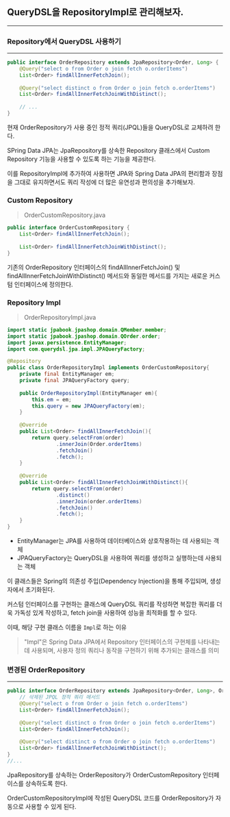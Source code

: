 ## QueryDSL을 RepositoryImpl로 관리해보자.
***
### Repository에서 QueryDSL 사용하기
***
```java
public interface OrderRepository extends JpaRepository<Order, Long> {
    @Query("select o from Order o join fetch o.orderItems")
    List<Order> findAllInnerFetchJoin();
    
    @Query("select distinct o from Order o join fetch o.orderItems")
    List<Order> findAllInnerFetchJoinWithDistinct();
    
    // ...
}
```
현재 OrderRepository가 사용 중인 정적 쿼리(JPQL)들을 QueryDSL로 교체하려 한다.  <br>

SPring Data JPA는 JpaRepository를 상속한 Repository 클래스에서 Custom Repository 기능을 사용할 수 있도록 
하는 기능을 제공한다.

이를 RepositoryImpl에 추가하여 사용하면 JPA와 Spring Data JPA의 편리함과 장점을 그대로 유지하면서도 쿼리 작성에 더 많은
유연성과 편의성을 추가해보자.

### Custom Repository
> OrderCustomRepository.java

```java
public interface OrderCustomRepository {
    List<Order> findAllInnerFetchJoin();
    
    List<Order> findAllInnerFetchJoinWithDistinct();
}
```
기존의 OrderRepository 인터페이스의 findAllInnerFetchJoin() 및 findAllInnerFetchJoinWithDistinct() 메서드와
동일한 메서드를 가지는 새로운 커스텀 인터페이스에 정의한다.

### Repository Impl
> OrderRepositoryImpl.java
```java
import static jpabook.jpashop.domain.QMember.member;
import static jpabook.jpashop.domain.QOrder.order;
import javax.persistence.EntityManager;
import com.querydsl.jpa.impl.JPAQueryFactory;

@Repository
public class OrderRepositoryImpl implements OrderCustomRepository{
    private final EntityManager em;
    private final JPAQueryFactory query;
    
    public OrderRepositoryImpl(EntityManager em){
        this.em = em;
        this.query = new JPAQueryFactory(em);
    }
    
    @Override
    public List<Order> findAllInnerFetchJoin(){
        return query.selectFrom(order)
                .innerJoin(Order.orderItems)
                .fetchJoin()
                .fetch();
    }
    
    @Override
    public List<Order> findAllInnerFetchJoinWithDistinct(){
        return query.selectFrom(order)
                .distinct()
                .innerJoin(order.orderItems)
                .fetchJoin()
                .fetch();
    }
}
```
* EntityManager는 JPA를 사용하여 데이터베이스와 상호작용하는 데 사용되는 객체
* JPAQueryFactory는 QueryDSL을 사용하여 쿼리를 생성하고 실행하는데 사용되는 객체

이 클래스들은 Spring의 의존성 주입(Dependency Injection)을 통해 주입되며, 생성자에서 초기화된다.

커스텀 인터페이스를 구현하는 클래스에 QueryDSL 쿼리를 작성하면 복잡한 쿼리를 더욱 가독성 있게 작성하고, 
fetch join을 사용하여 성능을 최적화를 할 수 있다.

이때, 해당 구현 클래스 이름을 `Impl`로 하는 이유
>"Impl"은 Spring Data JPA에서 Repository 인터페이스의 구현체를 나타내는 데 사용되며,
> 사용자 정의 쿼리나 동작을 구현하기 위해 추가되는 클래스를 의미

### 변경된 OrderRepository
***
```java
public interface OrderRepository extends JpaRepository<Order, Long>, OrderCustomRepository{
    // 삭제된 JPQL 정적 쿼리 메서드
    @Query("select o from Order o join fetch o.orderItems")
    List<Order> findAllInnerFetchJoin();
    
    @Query("select distinct o from Order o join fetch o.orderItems")
    List<Order> findAllInnerFetchJoin();
    
    @Query("select distinct o from Order o join fetch o.orderItems")
    List<Order> findAllInnerFetchJoinWithDistinct();
}
//...
```

JpaRepository를 상속하는 OrderRepository가 OrderCustomRepository 인터페이스를 상속하도록 한다.

OrderCustomRepositoryImpl에 작성된 QueryDSL 코드를 OrderRepository가 자동으로 사용할 수 있게 된다.

















